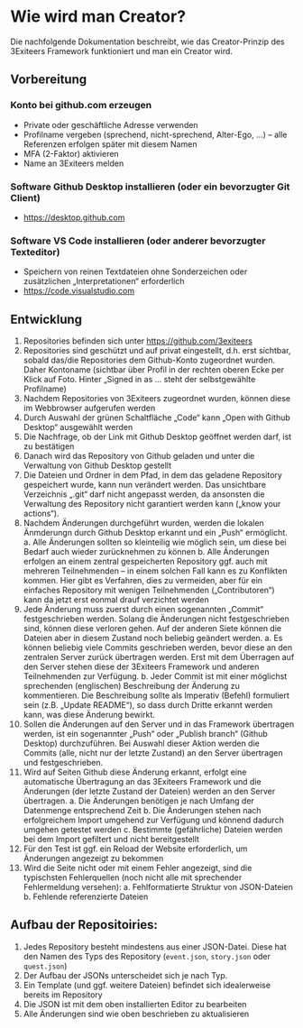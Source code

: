 # Wie wird man Creator?

Die nachfolgende Dokumentation beschreibt, wie das Creator-Prinzip des 3Exiteers Framework funktioniert und man ein Creator wird.

## Vorbereitung

### Konto bei github.com erzeugen
-	Private oder geschäftliche Adresse verwenden
-	Profilname vergeben (sprechend, nicht-sprechend, Alter-Ego, …) – alle Referenzen erfolgen später mit diesem Namen
-	MFA (2-Faktor) aktivieren
-	Name an 3Exiteers melden

### Software Github Desktop installieren (oder ein bevorzugter Git Client)
-	https://desktop.github.com

### Software VS Code installieren (oder anderer bevorzugter Texteditor)
-	Speichern von reinen Textdateien ohne Sonderzeichen oder zusätzlichen „Interpretationen“ erforderlich
-	https://code.visualstudio.com

## Entwicklung
1.	Repositories befinden sich unter https://github.com/3exiteers 
2.	Repositories sind geschützt und auf privat eingestellt, d.h. erst sichtbar, sobald das/die Repositories dem Github-Konto zugeordnet wurden. Daher Kontoname (sichtbar über Profil in der rechten oberen Ecke per Klick auf Foto. Hinter „Signed in as … steht der selbstgewählte Profilname)
3.	Nachdem Repositories von 3Exiteers zugeordnet wurden, können diese  im Webbrowser aufgerufen werden
4.	Durch Auswahl der grünen Schaltfläche „Code“ kann „Open with Github Desktop“ ausgewählt werden
5.	Die Nachfrage, ob der Link mit Github Desktop geöffnet werden darf, ist zu bestätigen
6.	Danach wird das Repository von Github geladen und unter die Verwaltung von Github Desktop gestellt
7.	Die Dateien und Ordner in dem Pfad, in dem das geladene Repository gespeichert wurde, kann nun verändert werden. Das unsichtbare Verzeichnis „.git“ darf nicht angepasst werden, da ansonsten die Verwaltung des Repository nicht garantiert werden kann („know your actions“).
8.	Nachdem Änderungen durchgeführt wurden, werden die lokalen Änmderungn durch Github Desktop erkannt und ein „Push“ ermöglicht.
a.	Alle Änderungen sollten so kleinteilig wie möglich sein, um diese bei Bedarf auch wieder zurücknehmen zu können
b.	Alle Änderungen erfolgen an einem zentral gespeicherten Repository ggf. auch mit mehreren Teilnehmenden – in einem solchen Fall kann es zu Konflikten kommen. Hier gibt es Verfahren, dies zu vermeiden, aber für ein einfaches Repository mit wenigen Teilnehmenden („Contributoren“) kann da jetzt erst eonmal drauf verzichtet werden
9.	Jede Änderung muss zuerst durch einen sogenannten „Commit“ festgeschrieben werden. Solang die Änderungen nicht festgeschrieben sind, können diese verloren gehen. Auf der anderen Siete können die Dateien aber in diesem Zustand noch beliebig geändert werden.
a.	Es können beliebig viele Commits geschrieben werden, bevor diese an den zentralen Server zurück übertragen werden. Erst mit dem Überragen auf den Server stehen diese der 3Exiteers Framework und anderen Teilnehmenden zur Verfügung.
b.	Jeder Commit ist mit einer möglichst sprechenden (englischen) Beschreibung der Änderung zu kommentieren. Die Beschreibung sollte als Imperativ (Befehl) formuliert sein (z.B. „Update README“), so dass durch Dritte erkannt werden kann, was diese Änderung bewirkt.
10.	Sollen die Änderungen auf den Server und in das Framework übertragen werden, ist ein sogenannter „Push“ oder „Publish branch“ (Github Desktop) durchzuführen. Bei Auswahl dieser Aktion werden die Commits (alle, nicht nur der letzte Zustand) an den Server übertragen und festgeschrieben.
11.	Wird auf Seiten Github diese Änderung erkannt, erfolgt eine automatische Übertragung an das 3Exiteers Framework und die Änderungen (der letzte Zustand der Dateien) werden an den Server übertragen.
a.	Die Änderungen benötigen je nach Umfang der Datenmenge entsprechend Zeit
b.	Die Änderungen stehen nach erfolgreichem Import umgehend zur Verfügung und könnend dadurch umgehen getestet werden
c.	Bestimmte (gefährliche) Dateien werden bei dem Import gefiltert und nicht bereitgestellt
12.	Für den Test ist ggf. ein Reload der Website erforderlich, um Änderungen angezeigt zu bekommen
13.	Wird die Seite nicht oder mit einem Fehler angezeigt, sind die typischsten Fehlerquellen (noch nicht alle mit sprechender Fehlermeldung versehen):
a.	Fehlformatierte Struktur von JSON-Dateien
b.	Fehlende referenzierte Dateien

## Aufbau der Repositoiries:
1.	Jedes Repository besteht mindestens aus einer JSON-Datei. Diese hat den Namen des Typs des Repository (`event.json`, `story.json` oder `quest.json`)
2.	Der Aufbau der JSONs unterscheidet sich je nach Typ.
3.	Ein Template (und ggf. weitere Dateien) befindet sich idealerweise bereits im Repository
4.	Die JSON ist mit dem oben installierten Editor zu bearbeiten
5.	Alle Änderungen sind wie oben beschrieben zu aktualisieren

